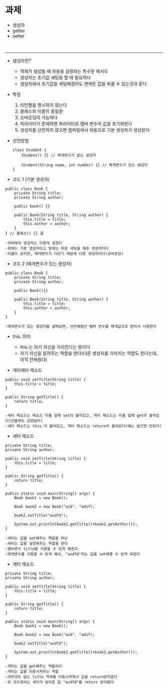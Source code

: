 # 과제

* 생성자
* getter
* setter

<br>

* * *

* 생성자란?
    * 객체가 생성될 때 자동을 실행되는 특수한 메서드
    * 생성자는 초기값 세팅을 할 때 필요하다
    * 생성자에서 초기값을 세팅해줬어도 엔제든 값을 바꿀 수 있는것과 같다

* 특징
    1. 리턴형을 명시하지 않는다
    2. 클래스와 이름이 동일핟
    3. 오버로딩이 가능하다
    4. 피라미터가 존재하면 파라미터로 맴버 변수의 값을 초기화한다
    5. 생성자를 선언하지 않으면 컴파일에서 자동으로 기본 생성자가 생성된다

* 선언방법
    ```
    class Student {
        Student() {} // 매개변수가 없는 생성자
        
        Student(String name, int number) {} // 매개변수가 있는 생성자
    }
    ```
* 코드 1 (기본 생성자)
```
public class Book {
    private String title;
    private String author;

    public book() {}

    public Book(String title, String author) {
        this.title = title;
        this.author = author;
    }
} // 클래스() {} 꼴
```
   
    -자바에서 생성자는 이렇게 생겼다
    -위에는 기본 생성자이고 밑에는 따로 세팅을 해준 생성자이다
    -이름이 같지만, 매개변수가 다르기 때문에 다른 생성자이다(오버로딩)
   
* 코드 2 (매개변수가 있는 생성자)
```
public class Book {
    private String title;
    private String author;

    public Book(){}

    public Book(String title, String author) {
        this.title = title;
        this.author = author;
    }
}
```
    -매개변수가 있는 생성자를 살펴보면, 선언해줬던 맴버 변수를 매개값으로 받아서 사용한다

* this. 의미
    * this.는 자기 자신을 가리킨다는 뜻이다
    * 자기 자신을 알려주는 역할을 한다(다른 생성자를 가리키는 역할도 한다는데, 아직 안배웠다)

* 게터세터 메소드
```
public void setTitle(String title) {
    this.title = title;
}

public String getTitle() {
    return title;
}
```
    -세터 메소드는 메소드 이름 앞에 set이 붙어있고, 게터 메소드는 이름 앞에 get이 붙어있다(안붙여도 상관없다)
    -세터 메소드는 this.가 들어있고, 게터 메소드는 return이 들어있다(얘는 없으면 안된다)

* 세터 메소드
```
private String title;
private String author;

public void setTitle(String title) {
    this.title = title;
}

public String getTitle() {
    return title;
}

public static void main(String[] args) {
    Book book1 = new Book();

    Book book2 = new Book("asd", "adsf);

    book2.setTitle("asdfd");

    System.out.println(book2.getTitle()+book2.getAuthor());
}
```
    -세터는 값을 set해주는 역할을 하낟
    -세터는 값을 설정해주는 역할을 한다
    -맴버변수 title을 사용할 수 있게 해준다
    -매개변수를 사용할 수 있게 해서, "asdfd"라는 값을 set해줄 수 있게 되었다

* 게터 메소드
```
private String title;
private String author;

public void setTitle(String title) {
    this.title = title;
}

public String getTitle() {
    return title;
}

public static void main(String[] args) {
    Book book1 = new Book();

    Book book2 = new Book("asd", "adsf);

    book2.setTitle("asdfd");

    System.out.println(book2.getTitle()+book2.getAuthor());
}
```
    -게터는 값을 get해주는 역할이다
    -게터는 값을 이동시켜주는 역할
    -아무것도 없는 title 객체를 이동시켜줘서 값을 return받아준다
    -위 코드에서는 세터가 넣어준 값 "asdfd"를 return 받아줬다